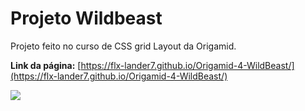 # Projeto Wildbeast

Projeto feito no curso de CSS grid Layout da Origamid.

__Link da página:__ [https://flx-lander7.github.io/Origamid-4-WildBeast/](https://flx-lander7.github.io/Origamid-4-WildBeast/)

![](https://raw.githubusercontent.com/flx-lander7/Origamid-4-WildBeast/main/capturaDeTela-Wildbeast.png)
